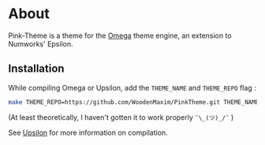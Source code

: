 # About

Pink-Theme is a theme for the [Omega](https://github.com/Omega-Numworks/Omega) theme engine, an extension to Numworks' Epsilon.

## Installation

While compiling Omega or Upsilon, add the `THEME_NAME` and `THEME_REPO` flag :

``` bash
make THEME_REPO=https://github.com/WoodenMaxim/PinkTheme.git THEME_NAME=upsilon_pink
```

(At least theoretically, I haven't gotten it to work properly `¯\_(ツ)_/¯` )

See [Upsilon](https://github.com/UpsilonNumworks/Upsilon/tree/upsilon-dev/) for more information on compilation.
